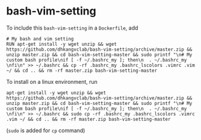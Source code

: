 # bash-vim-setting



To include this `bash-vim-setting` in a `Dockerfile`, add

```
# My bash and vim setting
RUN apt-get install -y wget unzip && wget https://github.com/dhkangvclab/bash-vim-setting/archive/master.zip && unzip master.zip && cd bash-vim-setting-master && sudo printf "\n# My custom bash profile\nif [ -f ~/.bashrc_my ]; then\n  . ~/.bashrc_my \nfi\n" >> ~/.bashrc && cp -rf .bashrc_my .bashrc_lscolors .vimrc .vim ~/ && cd .. && rm -rf master.zip bash-vim-setting-master
```



To install on a linux environment, run

```
apt-get install -y wget unzip && wget https://github.com/dhkangvclab/bash-vim-setting/archive/master.zip && unzip master.zip && cd bash-vim-setting-master && sudo printf "\n# My custom bash profile\nif [ -f ~/.bashrc_my ]; then\n  . ~/.bashrc_my \nfi\n" >> ~/.bashrc && sudo cp -rf .bashrc_my .bashrc_lscolors .vimrc .vim ~/ && cd .. && rm -rf master.zip bash-vim-setting-master
```

(`sudo` is added for `cp` command)
